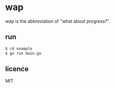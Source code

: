 # wap

wap is the abbreviation of "what about progress?".

## run

```bash
$ cd example
$ go run main.go
```

## licence

MIT
